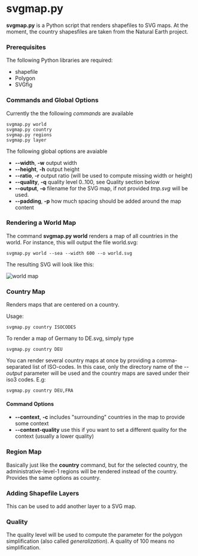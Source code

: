 svgmap.py
=====

**svgmap.py** is a Python script that renders shapefiles to SVG maps. At the moment, the country shapesfiles are taken from the Natural Earth project.

### Prerequisites

The following Python libraries are required:

* shapefile
* Polygon
* SVGfig

### Commands and Global Options

Currently the the following *commands* are available

	svgmap.py world
	svgmap.py country
	svgmap.py regions
	svgmap.py layer

The following global options are avaiable

* **--width**, **-w** output width
* **--height**, **-h** output height
* **--ratio**, **-r** output ratio (will be used to compute missing width or height)
* **--quality**, **-q** quality level 0..100, see Quality section below
* **--output**, **-o** filename for the SVG map, if not provided *tmp.svg* will be used.
* **--padding**, **-p** how much spacing should be added around the map content

### Rendering a World Map

The command **svgmap.py world** renders a map of all countries in the world. For instance, this will output the file world.svg:

	svgmap.py world --sea --width 600 --o world.svg

The resulting SVG will look like this:

![world map](https://github.com/gka/svgmap/raw/master/svgmap.py/doc/world.svg.png)

### Country Map

Renders maps that are centered on a country.

Usage:

	svgmap.py country ISOCODES

To render a map of Germany to DE.svg, simply type

	svgmap.py country DEU

You can render several country maps at once by providing a comma-separated list of ISO-codes. In this case, only the directory name of the *--output* parameter will be used and the country maps are saved under their iso3 codes. E.g:

	svgmap.py country DEU,FRA

#### Command Options

* **--context**, **-c** includes "surrounding" countries in the map to provide some context
* **--context-quality** use this if you want to set a different quality for the context (usually a lower quality)

### Region Map

Basically just like the **country** command, but for the selected country, the administrative-level-1 regions will be rendered instead of the country. Provides the same options as country.

### Adding Shapefile Layers

This can be used to add another layer to a SVG map. 

### Quality

The quality level will be used to compute the parameter for the polygon simplification (also called *generalization*). A quality of 100 means no simplification.

